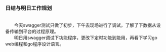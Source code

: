 &emsp;&emsp;&emsp;&emsp;&emsp;&emsp;&emsp;&emsp;&emsp;&emsp;&emsp;&emsp;<h3>日结与明日工作规划</h3>
<br/>
&emsp;&emsp;今天swagger测试只做了初步，下午去现场进行了调试，了解了下数据从设备传输到平台的过程原理。<br/>
&emsp;&emsp;明日用swagger调试下功能程序，更改下定时功能到能用，再看下学习go web编程和go程序设计语言。